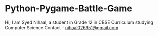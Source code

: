 # Python-Pygame-Battle-Game
Hi,
  I am Syed Nihaal, a student in Grade 12 in CBSE Curriculum studying Computer Science
  Contact - nihaal026951@gmail.com
